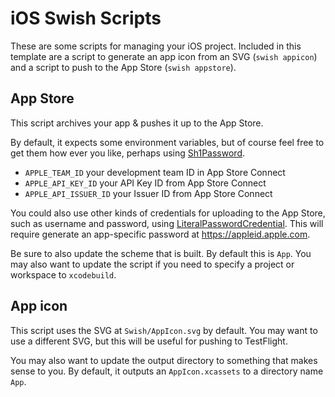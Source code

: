 # iOS Swish Scripts

These are some scripts for managing your iOS project. Included in this template are a script to generate an app icon from an SVG (`swish appicon`) and a script to push to the App Store (`swish appstore`).

## App Store

This script archives your app & pushes it up to the App Store.

By default, it expects some environment variables, but of course feel free to get them how ever you like, perhaps using [Sh1Password](https://github.com/FullQueueDeveloper/Sh1Password.git).

- `APPLE_TEAM_ID` your development team ID in App Store Connect
- `APPLE_API_KEY_ID` your API Key ID from App Store Connect
- `APPLE_API_ISSUER_ID` your Issuer ID from App Store Connect

You could also use other kinds of credentials for uploading to the App Store, such as username and password, using [LiteralPasswordCredential](https://github.com/FullQueueDeveloper/ShXcrun/blob/trunk/Sources/ShXcrun/Altool/Credential/LiteralPasswordCredential.swift). This will require generate an app-specific password at https://appleid.apple.com.

Be sure to also update the scheme that is built. By default this is `App`. You may also want to update the script if you need to specify a project or workspace to `xcodebuild`.

## App icon

This script uses the SVG at `Swish/AppIcon.svg` by default. You may want to use a different SVG, but this will be useful for pushing to TestFlight.

You may also want to update the output directory to something that makes sense to you. By default, it outputs an `AppIcon.xcassets` to a directory name `App`.
